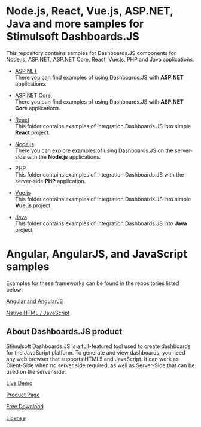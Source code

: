 # Node.js, React, Vue.js, ASP.NET, Java and more samples for Stimulsoft Dashboards.JS

This repository contains samples for Dashboards.JS components for Node.js, ASP.NET, ASP.NET Core, React, Vue.js, PHP and Java applications.

* [ASP.NET](https://github.com/stimulsoft/Samples-Dashboards-JS-React-Node.js-Vue.js/tree/master/ASP.NET)   
  There you can find examples of using Dashboards.JS with **ASP.NET** applications.


* [ASP.NET Core](https://github.com/stimulsoft/Samples-Dashboards-JS-React-Node.js-Vue.js/tree/master/ASP.NET%20Core)  
  There you can find examples of using Dashboards.JS with **ASP.NET Core** applications.


* [React](https://github.com/stimulsoft/Samples-Dashboards-JS-React-Node.js-Vue.js/tree/master/React)  
  This folder contains examples of integration Dashboards.JS into simple **React** project.


* [Node.js](https://github.com/stimulsoft/Samples-Dashboards-JS-React-Node.js-Vue.js/tree/master/Node.js)  
  There you can explore examples of using Dashboards.JS on the server-side with the **Node.js** applications.


* [PHP](https://github.com/stimulsoft/Samples-Dashboards-JS-React-Node.js-Vue.js/tree/master/PHP)  
  This folder contains examples of integration Dashboards.JS with the server-side **PHP** application.


* [Vue.js](https://github.com/stimulsoft/Samples-Dashboards-JS-React-Node.js-Vue.js/tree/master/Vue.js)  
  This folder contains examples of integration Dashboards.JS into simple **Vue.js** project.


* [Java](https://github.com/stimulsoft/Samples-Dashboards-JS-React-Node.js-Vue.js/tree/master/Java)  
  This folder contains examples of integration Dashboards.JS into **Java** project.


# Angular, AngularJS, and JavaScript samples

Examples for these frameworks can be found in the repositories listed below:

[Angular and AngularJS](https://github.com/stimulsoft/Samples-Dashboards-JS-Angular)

[Native HTML / JavaScript](https://github.com/stimulsoft/Samples-Dashboards-JS-Native-HTML)


## About Dashboards.JS product
Stimulsoft Dashboards.JS is a full-featured tool used to create dashboards for the JavaScript platform. To generate and view dashboards, you need any web browser that supports HTML5 and JavaScript. It can work as Client-Side when no server side required, as well as Server-Side that can be used on the server side.

[Live Demo](http://demo.stimulsoft.com/#Js)

[Product Page](https://www.stimulsoft.com/en/products/dashboards-js)

[Free Download](https://www.stimulsoft.com/en/downloads#dashboards)

[License](LICENSE.md)

